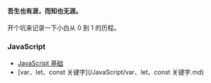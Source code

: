 #### 吾生也有涯，而知也无涯。

开个坑来记录一下小白从 0 到 1 的历程。

### JavaScript
- [JavaScript 基础](/JavaScript/JavaScript基础.md)
- [var、let、const 关键字](/JavaScript/var、let、const 关键字.md)

